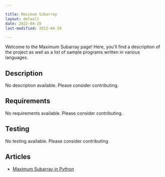 ```yaml
---

title: Maximum Subarray
layout: default
date: 2022-04-28
last-modified: 2022-04-29

---
```


Welcome to the Maximum Subarray page! Here, you'll find a description of the project as well as a list of sample programs written in various languages.

## Description

No description available. Please consider contributing.

## Requirements

No requirements available. Please consider contributing.

## Testing

No testing available. Please consider contributing.

## Articles

- [Maximum Subarray in Python](https://sampleprograms.io/projects/maximum-subarray/python)